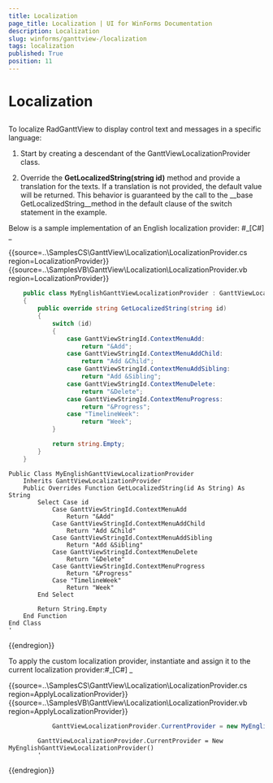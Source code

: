 ```yaml
---
title: Localization
page_title: Localization | UI for WinForms Documentation
description: Localization
slug: winforms/ganttview-/localization
tags: localization
published: True
position: 11
---
```


# Localization



## 

To localize RadGanttView to display control text and messages in a specific language:
        

1. Start by creating a descendant of the GanttViewLocalizationProvider class.
            

1. Override the __GetLocalizedString(string id)__ method and provide a translation for the texts.
              If a translation is not provided, the default value will be returned. This behavior is guaranteed by the call to the
              __base GetLocalizedString__method in the default clause of the switch statement in the example.
            

Below is a sample implementation of an English localization provider:
        #_[C#] _

	



{{source=..\SamplesCS\GanttView\Localization\LocalizationProvider.cs region=LocalizationProvider}} 
{{source=..\SamplesVB\GanttView\Localization\LocalizationProvider.vb region=LocalizationProvider}} 

````C#
    public class MyEnglishGanttViewLocalizationProvider : GanttViewLocalizationProvider
    {
        public override string GetLocalizedString(string id)
        {
            switch (id)
            {
                case GanttViewStringId.ContextMenuAdd:
                    return "&Add";
                case GanttViewStringId.ContextMenuAddChild:
                    return "Add &Child";
                case GanttViewStringId.ContextMenuAddSibling:
                    return "Add &Sibling";
                case GanttViewStringId.ContextMenuDelete:
                    return "&Delete";
                case GanttViewStringId.ContextMenuProgress:
                    return "&Progress";
                case "TimelineWeek":
                    return "Week";
            }

            return string.Empty;
        }
    }
````
````VB.NET
Public Class MyEnglishGanttViewLocalizationProvider
    Inherits GanttViewLocalizationProvider
    Public Overrides Function GetLocalizedString(id As String) As String
        Select Case id
            Case GanttViewStringId.ContextMenuAdd
                Return "&Add"
            Case GanttViewStringId.ContextMenuAddChild
                Return "Add &Child"
            Case GanttViewStringId.ContextMenuAddSibling
                Return "Add &Sibling"
            Case GanttViewStringId.ContextMenuDelete
                Return "&Delete"
            Case GanttViewStringId.ContextMenuProgress
                Return "&Progress"
            Case "TimelineWeek"
                Return "Week"
        End Select

        Return String.Empty
    End Function
End Class
'
````

{{endregion}} 




To apply the custom localization provider, instantiate and assign it to the current localization provider:#_[C#] _

	



{{source=..\SamplesCS\GanttView\Localization\LocalizationProvider.cs region=ApplyLocalizationProvider}} 
{{source=..\SamplesVB\GanttView\Localization\LocalizationProvider.vb region=ApplyLocalizationProvider}} 

````C#
            GanttViewLocalizationProvider.CurrentProvider = new MyEnglishGanttViewLocalizationProvider();
````
````VB.NET
        GanttViewLocalizationProvider.CurrentProvider = New MyEnglishGanttViewLocalizationProvider()
        '
````

{{endregion}} 



